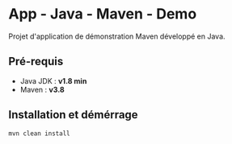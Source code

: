 # App - Java - Maven - Demo

Projet d'application de démonstration Maven développé en Java.

## Pré-requis

- Java JDK : **v1.8 min**
- Maven : **v3.8**

## Installation et démérrage

```bash
mvn clean install
```
